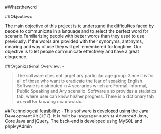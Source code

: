 #Whatstheword

##Objectives     

The main objective of this project is to understand the difficulties faced by people to communicate in a language and to select the perfect word for scenario.Familiarizing people with better words than they used to use previously. If the words are provided with their synonyms, antonyms, meaning and way of use they will get remembered for longtime. Our objective is to let people communicate effectively and have a great eloquence.

##Organizational Overview: -
>The software does not target any particular age group. Since it is for all of those who want to eradicate the fear of speaking English.
>Software is distributed in 4 scenarios which are Formal, Informal, Public Speaking and Any scenario. 
>Software also provides a statistics tab, where user can know his\her progress.
>There is a dictionary tab as well for knowing more words.

##Technological feasibility: -
This software is developed using the Java Development Kit (JDK). It is built by languages such as Advanced Java, Core Java and jQuery. The back-end is developed using MySQL and phpMyAdmin.
